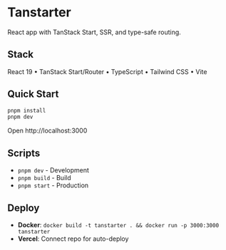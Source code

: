 # Tanstarter

React app with TanStack Start, SSR, and type-safe routing.

## Stack
React 19 • TanStack Start/Router • TypeScript • Tailwind CSS • Vite

## Quick Start
```bash
pnpm install
pnpm dev
```

Open http://localhost:3000

## Scripts
- `pnpm dev` - Development
- `pnpm build` - Build
- `pnpm start` - Production

## Deploy
- **Docker**: `docker build -t tanstarter . && docker run -p 3000:3000 tanstarter`
- **Vercel**: Connect repo for auto-deploy

